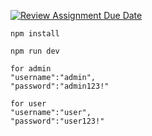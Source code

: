 [![Review Assignment Due Date](https://classroom.github.com/assets/deadline-readme-button-24ddc0f5d75046c5622901739e7c5dd533143b0c8e959d652212380cedb1ea36.svg)](https://classroom.github.com/a/GB9tUzun)

```
npm install
```
```
npm run dev
```
```
for admin
"username":"admin",
"password":"admin123!"
```
```
for user
"username":"user",
"password":"user123!"
```
